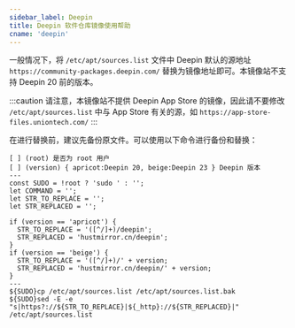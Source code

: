 ```yaml
---
sidebar_label: Deepin
title: Deepin 软件仓库镜像使用帮助
cname: 'deepin'
---
```


一般情况下，将 `/etc/apt/sources.list` 文件中 Deepin 默认的源地址 `https://community-packages.deepin.com/` 替换为镜像地址即可。本镜像站不支持 Deepin 20 前的版本。

:::caution
请注意，本镜像站不提供 Deepin App Store 的镜像，因此请不要修改 `/etc/apt/sources.list` 中与 App Store 有关的源，如 `https://app-store-files.uniontech.com/`
:::

在进行替换前，建议先备份原文件。可以使用以下命令进行备份和替换：

```shell varcode
[ ] (root) 是否为 root 用户
[ ] (version) { apricot:Deepin 20, beige:Deepin 23 } Deepin 版本
---
const SUDO = !root ? 'sudo ' : '';
let COMMAND = '';
let STR_TO_REPLACE = '';
let STR_REPLACED = '';

if (version == 'apricot') {
  STR_TO_REPLACE = '([^/]+)/deepin';
  STR_REPLACED = 'hustmirror.cn/deepin';
}
if (version == 'beige') {
  STR_TO_REPLACE = '([^/]+)/' + version;
  STR_REPLACED = 'hustmirror.cn/deepin/' + version;
}
---
${SUDO}cp /etc/apt/sources.list /etc/apt/sources.list.bak
${SUDO}sed -E -e "s|https?://${STR_TO_REPLACE}|${_http}://${STR_REPLACED}|" /etc/apt/sources.list
```
